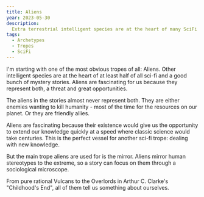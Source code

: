 ```yaml
---
title: Aliens
year: 2023-05-30
description:
  Extra terrestrial intelligent species are at the heart of many SciFi stories.
tags:
  - Archetypes
  - Tropes
  - SciFi
---
```


I'm starting with one of the most obvious tropes of all: Aliens. Other
intelligent species are at the heart of at least half of all sci-fi and a good
bunch of mystery stories. Aliens are fascinating for us because they represent
both, a threat and great opportunities.

The aliens in the stories almost never represent both. They are either enemies
wanting to kill humanity - most of the time for the resources on our planet. Or
they are friendly allies.

Aliens are fascinating because their existence would give us the opportunity to
extend our knowledge quickly at a speed where classic science would take
centuries. This is the perfect vessel for another sci-fi trope: dealing with new
knowledge.

But the main trope aliens are used for is the mirror. Aliens mirror human
stereotypes to the extreme, so a story can focus on them through a sociological
microscope.

From pure rational Vulcans to the Overlords in Arthur C. Clarke's "Childhood's
End", all of them tell us something about ourselves.
